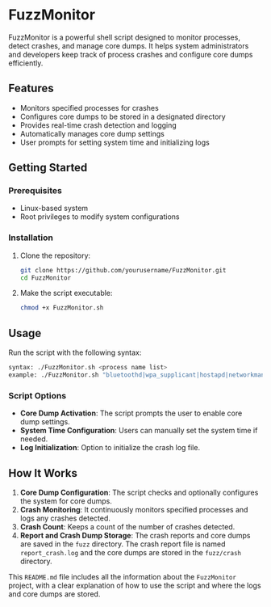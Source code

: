 # FuzzMonitor

FuzzMonitor is a powerful shell script designed to monitor processes, detect crashes, and manage core dumps. It helps system administrators and developers keep track of process crashes and configure core dumps efficiently.

## Features

- Monitors specified processes for crashes
- Configures core dumps to be stored in a designated directory
- Provides real-time crash detection and logging
- Automatically manages core dump settings
- User prompts for setting system time and initializing logs

## Getting Started

### Prerequisites

- Linux-based system
- Root privileges to modify system configurations

### Installation

1. Clone the repository:
    ```sh
    git clone https://github.com/yourusername/FuzzMonitor.git
    cd FuzzMonitor
    ```

2. Make the script executable:
    ```sh
    chmod +x FuzzMonitor.sh
    ```

## Usage

Run the script with the following syntax:
```sh
syntax: ./FuzzMonitor.sh <process name list>
example: ./FuzzMonitor.sh "bluetoothd|wpa_supplicant|hostapd|networkmanager|dhclient|wifid|nm-applet|iwlwifi|hcidump|bluez"
```

### Script Options

- **Core Dump Activation**: The script prompts the user to enable core dump settings.
- **System Time Configuration**: Users can manually set the system time if needed.
- **Log Initialization**: Option to initialize the crash log file.

## How It Works

1. **Core Dump Configuration**: The script checks and optionally configures the system for core dumps.
2. **Crash Monitoring**: It continuously monitors specified processes and logs any crashes detected.
3. **Crash Count**: Keeps a count of the number of crashes detected.
4. **Report and Crash Dump Storage**: The crash reports and core dumps are saved in the `fuzz` directory. The crash report file is named `report_crash.log` and the core dumps are stored in the `fuzz/crash` directory.

This `README.md` file includes all the information about the `FuzzMonitor` project, with a clear explanation of how to use the script and where the logs and core dumps are stored.
